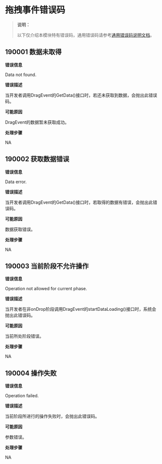 # 拖拽事件错误码
<!--Kit: ArkUI-->
<!--Subsystem: ArkUI-->
<!--Owner: @jiangtao92-->
<!--Designer: @piggyguy-->
<!--Tester: @songyanhong-->
<!--Adviser: @HelloCrease-->

> **说明：**
>
> 以下仅介绍本模块特有错误码，通用错误码请参考[通用错误码说明文档](../errorcode-universal.md)。

## 190001 数据未取得

**错误信息**

Data not found.

**错误描述**

当开发者调用DragEvent的GetData()接口时，若还未获取到数据，会抛出此错误码。

**可能原因**

DragEvent的数据暂未获取成功。

**处理步骤**

NA

## 190002 获取数据错误

**错误信息**

Data error.

**错误描述**

当开发者调用DragEvent的GetData()接口时，若取得的数据有错误，会抛出此错误码。

**可能原因**

数据获取错误。

**处理步骤**

NA

## 190003 当前阶段不允许操作

**错误信息**

Operation not allowed for current phase.

**错误描述**

当开发者在非onDrop阶段调用DragEvent的startDataLoading()接口时，系统会抛出此错误码。

**可能原因**

当前所处阶段错误。

**处理步骤**

NA

## 190004 操作失败

**错误信息**

Operation failed.

**错误描述**

当前阶段所进行的操作失败时，会抛出此错误码。

**可能原因**

参数错误。

**处理步骤**

NA